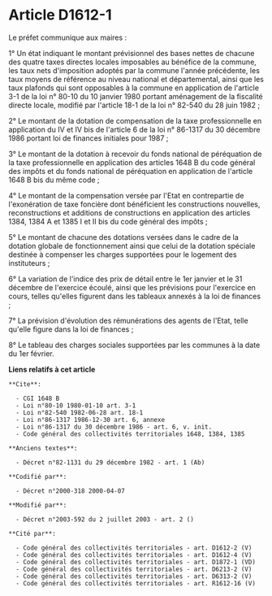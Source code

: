 # Article D1612-1

Le préfet communique aux maires :

1° Un état indiquant le montant prévisionnel des bases nettes de chacune des quatre taxes directes locales imposables au
bénéfice de la commune, les taux nets d'imposition adoptés par la commune l'année précédente, les taux moyens de référence au
niveau national et départemental, ainsi que les taux plafonds qui sont opposables à la commune en application de l'article
3-1 de la loi n° 80-10 du 10 janvier 1980 portant aménagement de la fiscalité directe locale, modifié par l'article 18-1 de
la loi n° 82-540 du 28 juin 1982 ;

2° Le montant de la dotation de compensation de la taxe professionnelle en application du IV et IV bis de l'article 6 de la
loi n° 86-1317 du 30 décembre 1986 portant loi de finances initiales pour 1987 ;

3° Le montant de la dotation à recevoir du fonds national de péréquation de la taxe professionnelle en application des
articles 1648 B du code général des impôts et du fonds national de péréquation en application de l'article 1648 B bis du même
code ;

4° Le montant de la compensation versée par l'Etat en contrepartie de l'exonération de taxe foncière dont bénéficient les
constructions nouvelles, reconstructions et additions de constructions en application des articles 1384, 1384 A et 1385 I et
II bis du code général des impôts ;

5° Le montant de chacune des dotations versées dans le cadre de la dotation globale de fonctionnement ainsi que celui de la
dotation spéciale destinée à compenser les charges supportées pour le logement des instituteurs ;

6° La variation de l'indice des prix de détail entre le 1er janvier et le 31 décembre de l'exercice écoulé, ainsi que les
prévisions pour l'exercice en cours, telles qu'elles figurent dans les tableaux annexés à la loi de finances ;

7° La prévision d'évolution des rémunérations des agents de l'Etat, telle qu'elle figure dans la loi de finances ;

8° Le tableau des charges sociales supportées par les communes à la date du 1er février.

**Liens relatifs à cet article**

	**Cite**:

	  - CGI 1648 B
	  - Loi n°80-10 1980-01-10 art. 3-1
	  - Loi n°82-540 1982-06-28 art. 18-1
	  - Loi n°86-1317 1986-12-30 art. 6, annexe
	  - Loi n°86-1317 du 30 décembre 1986 - art. 6, v. init.
	  - Code général des collectivités territoriales 1648, 1384, 1385

	**Anciens textes**:

	  - Décret n°82-1131 du 29 décembre 1982 - art. 1 (Ab)

	**Codifié par**:

	  - Décret n°2000-318 2000-04-07

	**Modifié par**:

	  - Décret n°2003-592 du 2 juillet 2003 - art. 2 ()

	**Cité par**:

	  - Code général des collectivités territoriales - art. D1612-2 (V)
	  - Code général des collectivités territoriales - art. D1612-4 (V)
	  - Code général des collectivités territoriales - art. D1872-1 (VD)
	  - Code général des collectivités territoriales - art. D6213-2 (V)
	  - Code général des collectivités territoriales - art. D6313-2 (V)
	  - Code général des collectivités territoriales - art. R1612-16 (V)
